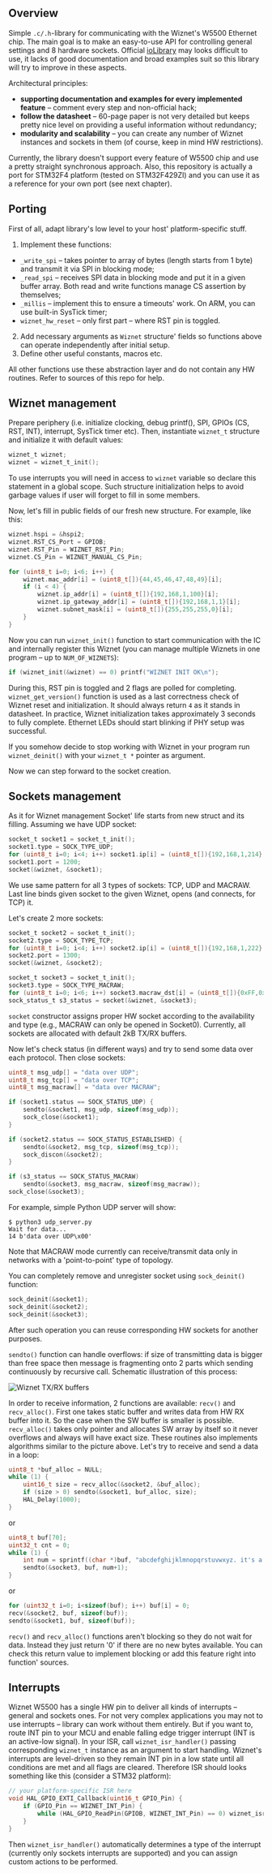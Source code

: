 ## Overview
Simple `.c/.h`-library for communicating with the Wiznet's W5500 Ethernet chip. The main goal is to make an easy-to-use API for controlling general settings and 8 hardware sockets. Official [ioLibrary](https://github.com/Wiznet/ioLibrary_Driver) may looks difficult to use, it lacks of good documentation and broad examples suit so this library will try to improve in these aspects.

Architectural principles:
  - **supporting documentation and examples for every implemented feature** – comment every step and non-official hack;
  - **follow the datasheet** – 60-page paper is not very detailed but keeps pretty nice level on providing a useful information without redundancy;
  - **modularity and scalability** – you can create any number of Wiznet instances and sockets in them (of course, keep in mind HW restrictions).

Currently, the library doesn't support every feature of W5500 chip and use a pretty straight synchronous approach. Also, this repository is actually a port for STM32F4 platform (tested on STM32F429ZI) and you can use it as a reference for your own port (see next chapter).


## Porting
First of all, adapt library's low level to your host' platform-specific stuff.

1. Implement these functions:
  - `_write_spi` – takes pointer to array of bytes (length starts from 1 byte) and transmit it via SPI in blocking mode;
  - `_read_spi` – receives SPI data in blocking mode and put it in a given buffer array. Both read and write functions manage CS assertion by themselves;
  - `_millis` – implement this to ensure a timeouts' work. On ARM, you can use built-in SysTick timer;
  - `wiznet_hw_reset` – only first part – where RST pin is toggled.
2. Add necessary arguments as `Wiznet` structure' fields so functions above can operate independently after initial setup.
3. Define other useful constants, macros etc.

All other functions use these abstraction layer and do not contain any HW routines. Refer to sources of this repo for help.


## Wiznet management
Prepare periphery (i.e. initialize clocking, debug printf(), SPI, GPIOs (CS, RST, INT), interrupt, SysTick timer etc). Then, instantiate `wiznet_t` structure and initialize it with default values:
```C
wiznet_t wiznet;
wiznet = wiznet_t_init();
```
To use interrupts you will need in access to `wiznet` variable so declare this statement in a global scope. Such structure initialization helps to avoid garbage values if user will forget to fill in some members.

Now, let's fill in public fields of our fresh new structure. For example, like this:
```C
wiznet.hspi = &hspi2;
wiznet.RST_CS_Port = GPIOB;
wiznet.RST_Pin = WIZNET_RST_Pin;
wiznet.CS_Pin = WIZNET_MANUAL_CS_Pin;

for (uint8_t i=0; i<6; i++) {
    wiznet.mac_addr[i] = (uint8_t[]){44,45,46,47,48,49}[i];
    if (i < 4) {
        wiznet.ip_addr[i] = (uint8_t[]){192,168,1,100}[i];
        wiznet.ip_gateway_addr[i] = (uint8_t[]){192,168,1,1}[i];
        wiznet.subnet_mask[i] = (uint8_t[]){255,255,255,0}[i];
    }
}
```

Now you can run `wiznet_init()` function to start communication with the IC and internally register this Wiznet (you can manage multiple Wiznets in one program – up to `NUM_OF_WIZNETS`):
```C
if (wiznet_init(&wiznet) == 0) printf("WIZNET INIT OK\n");
```

During this, RST pin is toggled and 2 flags are polled for completing. `wiznet_get_version()` function is used as a last correctness check of Wiznet reset and initialization. It should always return `4` as it stands in datasheet. In practice, Wiznet initialization takes approximately 3 seconds to fully complete. Ethernet LEDs should start blinking if PHY setup was successful.

If you somehow decide to stop working with Wiznet in your program run `wiznet_deinit()` with your `wiznet_t *` pointer as argument.

Now we can step forward to the socket creation.


## Sockets management
As it for Wiznet management Socket' life starts from new struct and its filling. Assuming we have UDP socket:
```C
socket_t socket1 = socket_t_init();
socket1.type = SOCK_TYPE_UDP;
for (uint8_t i=0; i<4; i++) socket1.ip[i] = (uint8_t[]){192,168,1,214}[i];
socket1.port = 1200;
socket(&wiznet, &socket1);
```

We use same pattern for all 3 types of sockets: TCP, UDP and MACRAW. Last line binds given socket to the given Wiznet, opens (and connects, for TCP) it.

Let's create 2 more sockets:
```C
socket_t socket2 = socket_t_init();
socket2.type = SOCK_TYPE_TCP;
for (uint8_t i=0; i<4; i++) socket2.ip[i] = (uint8_t[]){192,168,1,222}[i];
socket2.port = 1300;
socket(&wiznet, &socket2);

socket_t socket3 = socket_t_init();
socket3.type = SOCK_TYPE_MACRAW;
for (uint8_t i=0; i<6; i++) socket3.macraw_dst[i] = (uint8_t[]){0xFF,0xFF,0xFF,0xFF,0xFF,0xFF}[i];
sock_status_t s3_status = socket(&wiznet, &socket3);
```

`socket` constructor assigns proper HW socket according to the availability and type (e.g., MACRAW can only be opened in Socket0). Currently, all sockets are allocated with default 2kB TX/RX buffers.

Now let's check status (in different ways) and try to send some data over each protocol. Then close sockets:
```C
uint8_t msg_udp[] = "data over UDP";
uint8_t msg_tcp[] = "data over TCP";
uint8_t msg_macraw[] = "data over MACRAW";

if (socket1.status == SOCK_STATUS_UDP) {
    sendto(&socket1, msg_udp, sizeof(msg_udp));
    sock_close(&socket1);
}

if (socket2.status == SOCK_STATUS_ESTABLISHED) {
    sendto(&socket2, msg_tcp, sizeof(msg_tcp));
    sock_discon(&socket2);
}

if (s3_status == SOCK_STATUS_MACRAW)
    sendto(&socket3, msg_macraw, sizeof(msg_macraw));
sock_close(&socket3);
```

For example, simple Python UDP server will show:
```
$ python3 udp_server.py
Wait for data...
14 b'data over UDP\x00'
```

Note that MACRAW mode currently can receive/transmit data only in networks with a 'point-to-point' type of topology.

You can completely remove and unregister socket using `sock_deinit()` function:
```C
sock_deinit(&socket1);
sock_deinit(&socket2);
sock_deinit(&socket3);
```

After such operation you can reuse corresponding HW sockets for another purposes.

`sendto()` function can handle overflows: if size of transmitting data is bigger than free space then message is fragmenting onto 2 parts which sending continuously by recursive call. Schematic illustration of this process:

![Wiznet TX/RX buffers](Wiznet_TX_RX_buffers.png)

In order to receive information, 2 functions are available: `recv()` and `recv_alloc()`. First one takes static buffer and writes data from HW RX buffer into it. So the case when the SW buffer is smaller is possible. `recv_alloc()` takes only pointer and allocates SW array by itself so it never overflows and always will have exact size. These routines also implements algorithms similar to the picture above. Let's try to receive and send a data in a loop:
```C
uint8_t *buf_alloc = NULL;
while (1) {
    uint16_t size = recv_alloc(&socket2, &buf_alloc);
    if (size > 0) sendto(&socket1, buf_alloc, size);
    HAL_Delay(1000);
}
```

or
```C
uint8_t buf[70];
uint32_t cnt = 0;
while (1) {
    int num = sprintf((char *)buf, "abcdefghijklmnopqrstuvwxyz. it's a test string, here is a counter ok: %d", cnt++);
    sendto(&socket3, buf, num+1);
}
```

or
```C
for (uint32_t i=0; i<sizeof(buf); i++) buf[i] = 0;
recv(&socket2, buf, sizeof(buf));
sendto(&socket1, buf, sizeof(buf));
```

`recv()` and `recv_alloc()` functions aren't blocking so they do not wait for data. Instead they just return '0' if there are no new bytes available. You can check this return value to implement blocking or add this feature right into function' sources.


## Interrupts
Wiznet W5500 has a single HW pin to deliver all kinds of interrupts – general and sockets ones. For not very complex applications you may not to use interrupts – library can work without them entirely. But if you want to, route INT pin to your MCU and enable falling edge trigger interrupt (INT is an active-low signal). In your ISR, call `wiznet_isr_handler()` passing corresponding `wiznet_t` instance as an argument to start handling. Wiznet's interrupts are level-driven so they remain INT pin in a low state until all conditions are met and all flags are cleared. Therefore ISR should looks something like this (consider a STM32 platform):
```C
// your platform-specific ISR here
void HAL_GPIO_EXTI_Callback(uint16_t GPIO_Pin) {
    if (GPIO_Pin == WIZNET_INT_Pin) {
        while (HAL_GPIO_ReadPin(GPIOB, WIZNET_INT_Pin) == 0) wiznet_isr_handler(&wiznet);
    }
}
```

Then `wiznet_isr_handler()` automatically determines a type of the interrupt (currently only sockets interrupts are supported) and you can assign custom actions to be performed.
